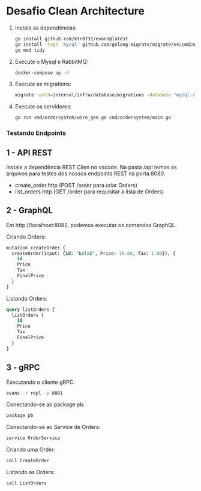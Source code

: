 # Desafio Clean Architecture

1. Instale as dependências:

   ```bash
   go install github.com/ktr0731/evans@latest
   go install -tags 'mysql' github.com/golang-migrate/migrate/v4/cmd/migrate@latest
   go mod tidy
   ```

2. Execute o Mysql e RabbitMQ:

   ```bash
   docker-compose up -d
   ```

3. Execute as migrations:

   ```bash
   migrate -path=internal/infra/database/migrations -database "mysql://root:root@tcp(localhost:3306)/orders" -verbose up
   ```

4. Execute os servidores:

   ```bash
   go run cmd/ordersystem/wire_gen.go cmd/ordersystem/main.go
   ```

### Testando Endpoints
## 1 - API REST
Instale a dependência REST Clien no vscode.
Na pasta /api temos os arquivos para testes dos nossos endpoints REST na porta 8080.
- create_order.http (POST /order para criar Orders)
- list_orders.http  (GET /order para requisitar a lista de Orders)

## 2 - GraphQL
Em http://localhost:8082, podemos executar os comandos GraphQL.

Criando Orders:
```sql
mutation createOrder {
  createOrder(input: {id: "bola2", Price: 10.00, Tax: 1.00}), {
    id
    Price
    Tax
    FinalPrice
  }
}
```

Listando Orders:
```sql
query listOrders {
  listOrders {
    id
    Price
    Tax
    FinalPrice
  }
}
```

## 3 - gRPC
Executando o cliente gRPC:
```bash
evans -r repl -p 8081
```

Conectando-se ao package pb:
```bash
package pb
```

Conectando-se ao Service de Orders:
```bash
service OrderService
```

Criando uma Order:
```bash
call CreateOrder
```

Listando as Orders:
```bash
call ListOrders
```